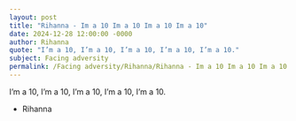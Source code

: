 ```yaml
---
layout: post
title: "Rihanna - Im a 10 Im a 10 Im a 10 Im a 10"
date: 2024-12-28 12:00:00 -0000
author: Rihanna
quote: "I’m a 10, I’m a 10, I’m a 10, I’m a 10, I’m a 10."
subject: Facing adversity
permalink: /Facing adversity/Rihanna/Rihanna - Im a 10 Im a 10 Im a 10 Im a 10
---
```


I’m a 10, I’m a 10, I’m a 10, I’m a 10, I’m a 10.

- Rihanna
